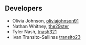 ## Developers

* Olivia Johnson, [oliviajohnson91](https://github.com/oliviajohnson91)
* Nathan Whitney, [the29ster](https://github.com/the29ster)
* Tyler Nash, [tnash321](https://github.com/tnash321)
* Ivan Transito-Sallinas [transito23](https://github.com/transito23)
